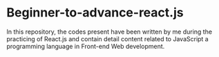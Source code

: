 # Beginner-to-advance-react.js
In this repository, the codes present have been written by me during the practicing of React.js and contain detail content related to JavaScript a programming language in Front-end Web development. 

